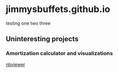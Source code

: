 # jimmysbuffets.github.io

testing one two three

## Uninteresting projects

### Amortization calculator and visualizations
[nbviewer](nbviewer.com/github.com/jimmysbuffets/jimmysbuffets.github.io/blob/main/Uninteresting/Amortization.ipynb)
